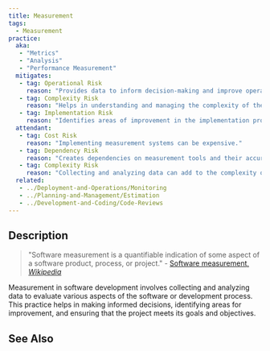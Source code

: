 ```yaml
---
title: Measurement
tags: 
  - Measurement
practice:
  aka: 
   - "Metrics"
   - "Analysis"
   - "Performance Measurement"
  mitigates:
   - tag: Operational Risk
     reason: "Provides data to inform decision-making and improve operational efficiency."
   - tag: Complexity Risk
     reason: "Helps in understanding and managing the complexity of the system."
   - tag: Implementation Risk
     reason: "Identifies areas of improvement in the implementation process."
  attendant:
   - tag: Cost Risk
     reason: "Implementing measurement systems can be expensive."
   - tag: Dependency Risk
     reason: "Creates dependencies on measurement tools and their accuracy."
   - tag: Complexity Risk
     reason: "Collecting and analyzing data can add to the complexity of the project."
  related:
   - ../Deployment-and-Operations/Monitoring
   - ../Planning-and-Management/Estimation
   - ../Development-and-Coding/Code-Reviews
---
```


<PracticeIntro details={frontMatter.practice} /> 

## Description

> "Software measurement is a quantifiable indication of some aspect of a software product, process, or project." - [Software measurement, _Wikipedia_](https://en.wikipedia.org/wiki/Software_measurement)

Measurement in software development involves collecting and analyzing data to evaluate various aspects of the software or development process. This practice helps in making informed decisions, identifying areas for improvement, and ensuring that the project meets its goals and objectives.

## See Also

<TagList tag="Measurement" />
